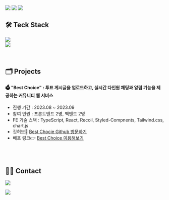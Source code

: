 <div align=left>
<img src="https://capsule-render.vercel.app/api?type=waving&height=150&fontAlign=80&fontAlignY=40&color=gradient&customColorList=0,1,7&section=header">

<img src="https://readme-typing-svg.demolab.com?font=Fira+Code&pause=1000&center=true&color=F765AF&repeat=false&width=435&lines=Hi%2C+I'm+JiYeon!👋">
<img src="https://readme-typing-svg.demolab.com?font=Fira+Code&pause=1000&center=true&color=F765AF&width=600&lines=Welcome+to+my+Github+profile+%3A&#41;;I+am+learning+front-end+development;interested+in+UI&#47;UX+and+responsive+web;like+to+learn+new+things">

## 🛠️ Teck Stack

<img src="https://skillicons.dev/icons?i=html,css,js,ts,react,vite,vercel&theme=dark"> <br />
<img src="https://skillicons.dev/icons?i=scss,styledcomponents,tailwind,git,github,figma,vscode&theme=dark"> <br />
<br /><br />

## 🗂️ Projects

<h4>🗳️ "Best Choice" : 투표 게시글을 업로드하고, 실시간 다인원 채팅과 알림 기능을 제공하는 커뮤니티 웹 서비스 </h4>
  
  - 진행 기간 : 2023.08 ~ 2023.09 <br/>
  - 참여 인원 : 프론트엔드 2명, 백엔드 2명 <br/>
  - FE 기술 스택 : TypeScript, React, Recoil, Styled-Compnents, Tailwind.css, chart.js <br/>
  - 깃허브🔧 <a href="https://github.com/winnow-2023">Best Chocie Github 방문하기</a>
  - 배포 링크👉 <a href="https://best-choice-steel.vercel.app/">Best Choice 이용해보기</a> <br/>

<br /><br />

## 🤝🏻 Contact

<a href="mailto:j2ynd2v@gmail.com"><img src="https://img.shields.io/badge/-j2ynd2v@gmail.com-EA4335?style=for-the-badge&logo=gmail&logoColor=white"/></a>

<img src="https://capsule-render.vercel.app/api?type=waving&height=100&fontAlign=80&fontAlignY=40&color=gradient&customColorList=0,1&section=footer">  
</div>

<!--
**j2yn34/j2yn34** is a ✨ _special_ ✨ repository because its `README.md` (this file) appears on your GitHub profile.

Here are some ideas to get you started:

- 🔭 I’m currently working on ...
- 🌱 I’m currently learning ...
- 👯 I’m looking to collaborate on ...
- 🤔 I’m looking for help with ...
- 💬 Ask me about ...
- 📫 How to reach me: ...
- 😄 Pronouns: ...
- ⚡ Fun fact: ...
-->
